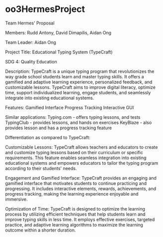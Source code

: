 # oo3HermesProject



Team Hermes' Proposal

Members: Rudd Antony, David Dimapilis, Aidan Ong

Team Leader: Aidan Ong

Project Title: Educational Typing System (TypeCraft)

SDG 4: Quality Education

Description: TypeCraft is a unique typing program that revolutionizes the way grade school students learn and master typing skills. It offers a gamified and adaptive learning experience, personalized feedback, and customizable lessons. TypeCraft aims to improve digital literacy, optimize time, support individualized learning, engage students, and seamlessly integrate into existing educational systems.

Features: Gamified Interface Progress Tracking Interactive GUI

Similar applications: Typing.com - offers typing lessons, and tests TypingClub - provides lessons, and hands on exercises KeyBlaze - also provides lesson and has a progress tracking feature

Differentiation as compared to TypeCraft:

Customizable Lessons: TypeCraft allows teachers and educators to create and customize typing lessons based on their curriculum or specific requirements. This feature enables seamless integration into existing educational systems and empowers educators to tailor the typing program according to their students' needs.

Engagement and Gamified Interface: TypeCraft provides an engaging and gamified interface that motivates students to continue practicing and progressing. It includes interactive elements, rewards, achievements, and progress tracking, making the learning experience enjoyable and immersive.

Optimization of Time: TypeCraft is designed to optimize the learning process by utilizing efficient techniques that help students learn and improve typing skills in less time. It employs effective exercises, targeted practice, and adaptive learning algorithms to maximize the learning outcome within a shorter duration.
